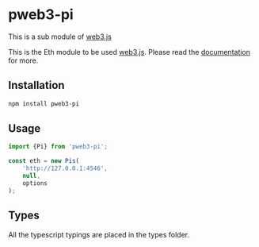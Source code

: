 # pweb3-pi

This is a sub module of [web3.js][repo]

This is the Eth module to be used [web3.js][repo].
Please read the [documentation][docs] for more.

## Installation

```bash
npm install pweb3-pi
```

## Usage

```js
import {Pi} from 'pweb3-pi';

const eth = new Pis(
    'http://127.0.0.1:4546',
    null,
    options
);
```

## Types 

All the typescript typings are placed in the types folder. 

[docs]: http://web3js.readthedocs.io/en/1.0/
[repo]: https://github.com/ethereum/web3.js
